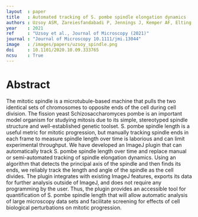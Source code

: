 ```yaml
---
layout  : paper
title   : Automated tracking of S. pombe spindle elongation dynamics
authors : Uzsoy ASM, Zareiesfandabadi P, Jennings J, Kemper AF, Elting MW
year    : 2021
ref     : "Uzsoy et al., Journal of Microscopy (2021)"
journal : "Journal of Microscopy 10.1111/jmi.13044"
image   : /images/papers/uzsoy_spindle.png
doi     : 10.1101/2020.10.09.333765 
ncsu    : True
---
```


# Abstract
The mitotic spindle is a microtubule-based machine that pulls the two identical sets of chromosomes to opposite ends of the cell during cell division. The fission yeast Schizosaccharomyces pombe is an important model organism for studying mitosis due to its simple, stereotyped spindle structure and well-established genetic toolset. S. pombe spindle length is a useful metric for mitotic progression, but manually tracking spindle ends in each frame to measure spindle length over time is laborious and can limit experimental throughput. We have developed an ImageJ plugin that can automatically track S. pombe spindle length over time and replace manual or semi-automated tracking of spindle elongation dynamics. Using an algorithm that detects the principal axis of the spindle and then finds its ends, we reliably track the length and angle of the spindle as the cell divides. The plugin integrates with existing ImageJ features, exports its data for further analysis outside of ImageJ, and does not require any programming by the user. Thus, the plugin provides an accessible tool for quantification of S. pombe spindle length that will allow automatic analysis of large microscopy data sets and facilitate screening for effects of cell biological perturbations on mitotic progression.
